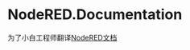 # NodeRED.Documentation

为了小白工程师翻译[NodeRED文档](https://github.com/bluefalconjun/NodeRED.Documentation/blob/master/documentation.overview.md)


 [2016-10-20]:更新至:第一节->进阶流程
